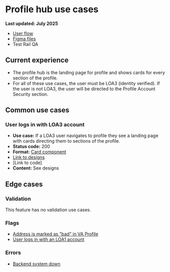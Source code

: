 # Profile hub use cases
**Last updated: July 2025**

- [User flow](https://app.mural.co/t/departmentofveteransaffairs9999/m/departmentofveteransaffairs9999/1753115099089/92e988a77435d7b4d90635dd97ed8ec54af5ee14?wid=50-1753115114097&outline=open)
- [Figma files](https://www.figma.com/design/21eaoKK107F3Nm1ofnMOO8/Profile---Hub-landing-page?node-id=0-1&t=7P9TvpnyVJLOryDX-1)
- Test Rail QA



## Current experience
- The profile hub is the landing page for profile and shows cards for every section of the profile.
- For all of these use cases, the user must be LOA3 (identity verified). If the user is not LOA3, the user will be directed to the Profile Account Security section.


 
## Common use cases
### User logs in with LOA3 account
- **Use case:** If a LOA3 user navigates to profile they see a landing page with cards directing them to sections of the profile.
- **Status code:** 200
- **Format:** [Card component](https://design.va.gov/components/card)
- [Link to designs](https://www.figma.com/design/21eaoKK107F3Nm1ofnMOO8/Profile---Hub-landing-page?node-id=445-18429&t=7P9TvpnyVJLOryDX-1)
- [Link to code]
- **Content:** See designs



## Edge cases
### Validation
This feature has no validation use cases.


### Flags 
- [Address is marked as “bad” in VA Profile](https://github.com/department-of-veterans-affairs/va.gov-team/blob/master/products/identity-personalization/profile/contact-information/use-cases/address-marked-as-bad.md)
- [User logs in with an LOA1 account](https://github.com/department-of-veterans-affairs/va.gov-team/blob/master/products/identity-personalization/profile/use-cases/loa1-user.md)


### Errors
- [Backend system down](https://github.com/department-of-veterans-affairs/va.gov-team/blob/master/products/identity-personalization/profile/use-cases/profile-shared-use-cases.md#system-errors)
